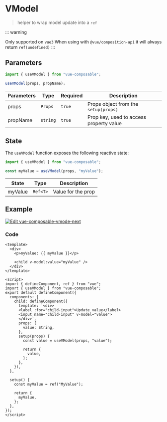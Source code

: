 # VModel

> helper to wrap model update into a `ref`

::: warning

Only supported on `vue3`
When using with `@vue/composition-api` it will always return `ref(undefined)`
:::

## Parameters

```js
import { useVModel } from "vue-composable";

useVModel(props, propName);
```

| Parameters | Type     | Required | Description                             |
| ---------- | -------- | -------- | --------------------------------------- |
| props      | `Props`  | `true`   | Props object from the `setup(props)`    |
| propName   | `string` | `true`   | Prop key, used to access property value |

## State

The `useVModel` function exposes the following reactive state:

```js
import { useVModel } from "vue-composable";

const myValue = useVModel(props, "myValue");
```

| State   | Type     | Description        |
| ------- | -------- | ------------------ |
| myValue | `Ref<T>` | Value for the prop |

## Example

[![Edit vue-composable-vmode-next](https://codesandbox.io/static/img/play-codesandbox.svg)](https://codesandbox.io/s/vue-composable-vmode-next-rj6no?fontsize=14&hidenavigation=1&theme=dark&file=/src/App.vue)

### Code

```vue
<template>
  <div>
    <p>myValue: {{ myValue }}</p>

    <child v-model:value="myValue" />
  </div>
</template>

<script>
import { defineComponent, ref } from "vue";
import { useVModel } from "vue-composable";
export default defineComponent({
  components: {
    child: defineComponent({
      template: `<div>
      <label :for="child-input">Update value</label>
      <input name="child-input" v-model="value">
      </div>`,
      props: {
        value: String,
      },
      setup(props) {
        const value = useVModel(props, "value");

        return {
          value,
        };
      },
    }),
  },

  setup() {
    const myValue = ref("MyValue");

    return {
      myValue,
    };
  },
});
</script>
```

